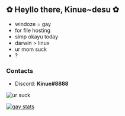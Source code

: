 ## ✿ Heyllo there, Kinue~desu ✿
- windoze = gay
- for file hosting
- simp okayu today
- darwin > linux
- ur mom suck
- ?

### Contacts
- Discord: **Kinue#8888**

![ur suck](https://i.imgur.com/E5TlCcj.jpeg)

[![gay stats](https://github-readme-stats.vercel.app/api?username=kinue72&show_icons=true&theme=dracula)](https://github.com/anuraghazra/github-readme-stats)
